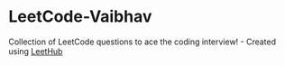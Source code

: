 # LeetCode-Vaibhav
Collection of LeetCode questions to ace the coding interview! - Created using [LeetHub](https://github.com/QasimWani/LeetHub)
